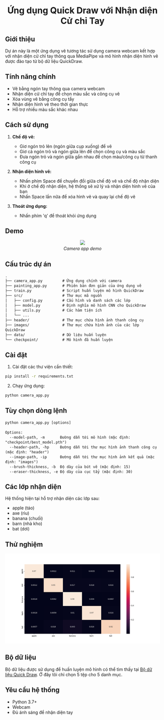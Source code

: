 <p align="center">
 <h1 align="center">Ứng dụng Quick Draw với Nhận diện Cử chỉ Tay</h1>
</p>

## Giới thiệu

Dự án này là một ứng dụng vẽ tương tác sử dụng camera webcam kết hợp với nhận diện cử chỉ tay thông qua MediaPipe và mô hình nhận diện hình vẽ được đào tạo từ bộ dữ liệu QuickDraw.

## Tính năng chính

- Vẽ bằng ngón tay thông qua camera webcam
- Nhận diện cử chỉ tay để chọn màu sắc và công cụ vẽ
- Xóa vùng vẽ bằng công cụ tẩy
- Nhận diện hình vẽ theo thời gian thực
- Hỗ trợ nhiều màu sắc khác nhau

## Cách sử dụng

1. **Chế độ vẽ:**
   - Giơ ngón trỏ lên (ngón giữa cụp xuống) để vẽ
   - Giơ cả ngón trỏ và ngón giữa lên để chọn công cụ và màu sắc
   - Đưa ngón trỏ và ngón giữa gần nhau để chọn màu/công cụ từ thanh công cụ

2. **Nhận diện hình vẽ:**
   - Nhấn phím Space để chuyển đổi giữa chế độ vẽ và chế độ nhận diện
   - Khi ở chế độ nhận diện, hệ thống sẽ xử lý và nhận diện hình vẽ của bạn
   - Nhấn Space lần nữa để xóa hình vẽ và quay lại chế độ vẽ

3. **Thoát ứng dụng:**
   - Nhấn phím 'q' để thoát khỏi ứng dụng

## Demo
<p align="center">
  <img src="demo.gif" width=600><br/>
  <i>Camera app demo</i>
</p>

## Cấu trúc dự án

```
.
├── camera_app.py         # Ứng dụng chính với camera
├── painting_app.py       # Phiên bản đơn giản của ứng dụng vẽ
├── train.py              # Script huấn luyện mô hình QuickDraw
├── src/                  # Thư mục mã nguồn
│   ├── config.py         # Cấu hình và danh sách các lớp
│   ├── model.py          # Định nghĩa mô hình CNN cho QuickDraw
│   ├── utils.py          # Các hàm tiện ích
│   └── ...
├── header/               # Thư mục chứa hình ảnh thanh công cụ
├── images/               # Thư mục chứa hình ảnh của các lớp QuickDraw
├── data/                 # Dữ liệu huấn luyện
└── checkpoint/           # Mô hình đã huấn luyện
```

## Cài đặt

1. Cài đặt các thư viện cần thiết:

```bash
pip install -r requirements.txt
```

2. Chạy ứng dụng:

```bash
python camera_app.py
```

## Tùy chọn dòng lệnh

```
python camera_app.py [options]

Options:
  --model-path, -m       Đường dẫn tới mô hình (mặc định: "checkpoint/best_model.pth")
  --header-path, -hp     Đường dẫn tới thư mục hình ảnh thanh công cụ (mặc định: "header")
  --image-path, -ip      Đường dẫn tới thư mục hình ảnh kết quả (mặc định: "images")
  --brush-thickness, -b  Độ dày của bút vẽ (mặc định: 15)
  --eraser-thickness, -e Độ dày của cục tẩy (mặc định: 30)
```

## Các lớp nhận diện

Hệ thống hiện tại hỗ trợ nhận diện các lớp sau:

- apple (táo)
- axe (rìu)
- banana (chuối)
- barn (nhà kho)
- bat (dơi)

## Thử nghiệm

<img src="logs/confusion_matrix.png" width="800">

## Bộ dữ liệu

Bộ dữ liệu được sử dụng để huấn luyện mô hình có thể tìm thấy tại [Bộ dữ liệu Quick Draw](https://console.cloud.google.com/storage/browser/quickdraw_dataset/sketchrnn). Ở đây tôi chỉ chọn 5 tệp cho 5 danh mục.

## Yêu cầu hệ thống

- Python 3.7+
- Webcam
- Đủ ánh sáng để nhận diện tay
